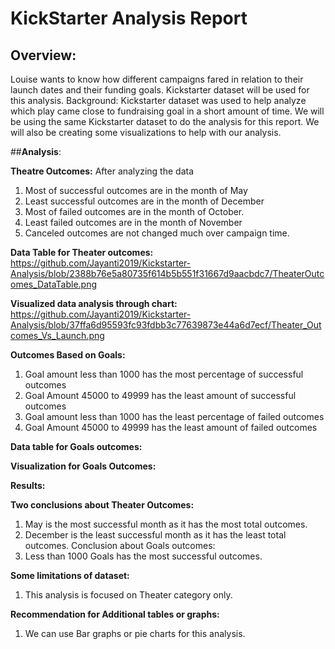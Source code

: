 
#		**KickStarter Analysis Report**


## **Overview:**
Louise wants to know how different campaigns fared in relation to their launch dates and their funding goals. Kickstarter dataset will be used for this analysis. 
Background:
Kickstarter dataset was used to help analyze which play came close to fundraising goal in a short amount of time. We will be using the same Kickstarter dataset to do the analysis for this report. We will also be creating some visualizations to help with our analysis.

##**Analysis**:

**Theatre Outcomes:**
After analyzing the data
1.	Most of successful outcomes are in the month of May
2.	Least successful outcomes are in the month of December
3.	Most of failed outcomes are in the month of October.
4.	Least failed outcomes are in the month of November
5.	Canceled outcomes are not changed much over campaign time.

**Data Table for Theater outcomes:**
 https://github.com/Jayanti2019/Kickstarter-Analysis/blob/2388b76e5a80735f614b5b551f31667d9aacbdc7/TheaterOutcomes_DataTable.png
 
**Visualized data analysis through chart:**
 https://github.com/Jayanti2019/Kickstarter-Analysis/blob/37ffa6d95593fc93fdbb3c77639873e44a6d7ecf/Theater_Outcomes_Vs_Launch.png

**Outcomes Based on Goals:**
1.	Goal amount less than 1000 has the most percentage of successful outcomes
2.	Goal Amount 45000 to 49999 has the least amount of successful outcomes
3.	Goal amount less than 1000 has the least percentage of failed outcomes
4.	Goal Amount 45000 to 49999 has the least amount of failed outcomes

**Data table for Goals outcomes:**
 

**Visualization for Goals Outcomes:**
 

**Results:**

**Two conclusions about Theater Outcomes:**
1.	May is the most successful month as it has the most total outcomes.
2.	December is the least successful month as it has the least total outcomes. 
Conclusion about Goals outcomes:
1.	Less than 1000 Goals has the most successful outcomes.

**Some limitations of dataset:**
1.	This analysis is focused on Theater category only. 

**Recommendation for Additional tables or graphs:**
1.	We can use Bar graphs or pie charts for this analysis.

